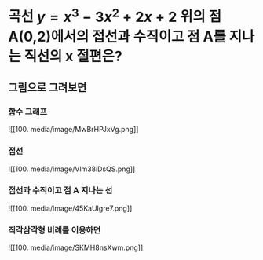 # 곡선 $y = x^3 -3x^2 + 2x + 2$ 위의 점 A(0,2)에서의 접선과 수직이고 점 A를 지나는 직선의 x 절편은?

## 그림으로 그려보면

### 함수 그래프

![[100. media/image/MwBrHPJxVg.png]]

### 접선

![[100. media/image/Vlm38iDsQS.png]]

### 접선과 수직이고 점 A 지나는 선

![[100. media/image/45KaUIgre7.png]]

### 직각삼각형 비례를 이용하면

![[100. media/image/SKMH8nsXwm.png]]
